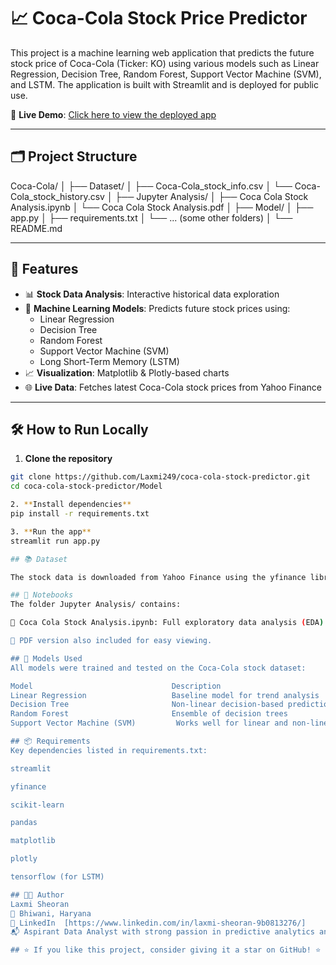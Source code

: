 # 📈 Coca-Cola Stock Price Predictor

This project is a machine learning web application that predicts the future stock price of Coca-Cola (Ticker: KO) using various models such as Linear Regression, Decision Tree, Random Forest, Support Vector Machine (SVM), and LSTM. The application is built with Streamlit and is deployed for public use.

🔗 **Live Demo**: [Click here to view the deployed app](https://laxmi249-coca-cola-stock-predictor-app-3zs8ml.streamlit.app/)

---

## 🗂️ Project Structure

Coca-Cola/
│
├── Dataset/
│ ├── Coca-Cola_stock_info.csv
│ └── Coca-Cola_stock_history.csv
│
├── Jupyter Analysis/
│ ├── Coca Cola Stock Analysis.ipynb
│ └── Coca Cola Stock Analysis.pdf
│
├── Model/
│ ├── app.py
│ ├── requirements.txt
│ └── ... (some other folders)
│
└── README.md


---

## 🚀 Features

- 📊 **Stock Data Analysis**: Interactive historical data exploration
- 🤖 **Machine Learning Models**: Predicts future stock prices using:
  - Linear Regression
  - Decision Tree
  - Random Forest
  - Support Vector Machine (SVM)
  - Long Short-Term Memory (LSTM)
- 📈 **Visualization**: Matplotlib & Plotly-based charts
- 🌐 **Live Data**: Fetches latest Coca-Cola stock prices from Yahoo Finance

---

## 🛠️ How to Run Locally

1. **Clone the repository**
```bash
git clone https://github.com/Laxmi249/coca-cola-stock-predictor.git
cd coca-cola-stock-predictor/Model

2. **Install dependencies**
pip install -r requirements.txt

3. **Run the app**
streamlit run app.py

## 📚 Dataset

The stock data is downloaded from Yahoo Finance using the yfinance library.

## 📓 Notebooks
The folder Jupyter Analysis/ contains:

📘 Coca Cola Stock Analysis.ipynb: Full exploratory data analysis (EDA) of Coca-Cola's stock.

📄 PDF version also included for easy viewing.

## 🧠 Models Used
All models were trained and tested on the Coca-Cola stock dataset:

Model	                            Description
Linear Regression               	Baseline model for trend analysis
Decision Tree	                    Non-linear decision-based prediction
Random Forest	                    Ensemble of decision trees
Support Vector Machine (SVM)	     Works well for linear and non-linear data

## 📦 Requirements
Key dependencies listed in requirements.txt:

streamlit

yfinance

scikit-learn

pandas

matplotlib

plotly

tensorflow (for LSTM)

## 🧑‍💻 Author
Laxmi Sheoran
📍 Bhiwani, Haryana
🔗 LinkedIn  [https://www.linkedin.com/in/laxmi-sheoran-9b0813276/]
📬 Aspirant Data Analyst with strong passion in predictive analytics and visualization

## ⭐ If you like this project, consider giving it a star on GitHub! ⭐
